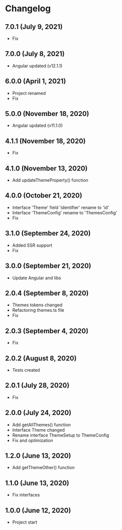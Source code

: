 # Changelog

## 7.0.1 (July 9, 2021)
- Fix

## 7.0.0 (July 8, 2021)
- Angular updated (v12.1.1)

## 6.0.0 (April 1, 2021)
- Project renamed
- Fix

## 5.0.0 (November 18, 2020)
- Angular updated (v11.1.0)

## 4.1.1 (November 18, 2020)
- Fix

## 4.1.0 (November 13, 2020)
- Add updateThemeProperty() function

## 4.0.0 (October 21, 2020)
- Interface 'Theme' field 'identifier' rename to 'id'
- Interface 'ThemeConfig' rename to 'ThemesConfig'
- Fix

## 3.1.0 (September 24, 2020)
- Added SSR support
- Fix

## 3.0.0 (September 21, 2020)
- Update Angular and libs

## 2.0.4 (September 8, 2020)
- Themes tokens changed
- Refactoring themes.ts file
- Fix

## 2.0.3 (September 4, 2020)
- Fix

## 2.0.2 (August 8, 2020)
- Tests created

## 2.0.1 (July 28, 2020)
- Fix

## 2.0.0 (July 24, 2020)
- Add getAllThemes() function
- Interface Theme changed
- Rename interface ThemeSetup to ThemeConfig
- Fix and optimization

## 1.2.0 (June 13, 2020)
- Add getThemeOther() function

## 1.1.0 (June 13, 2020)
- Fix interfaces

## 1.0.0 (June 12, 2020)
- Project start
